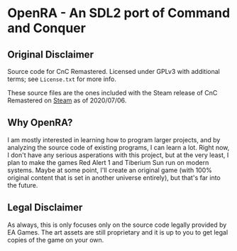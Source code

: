 # OpenRA - An SDL2 port of Command and Conquer

## Original Disclaimer
Source code for CnC Remastered. Licensed under GPLv3 with additional terms; see `License.txt` for more info.

These source files are the ones included with the Steam release of CnC Remastered on [Steam](https://store.steampowered.com/app/1213210/Command__Conquer_Remastered_Collection/) as of 2020/07/06.

## Why OpenRA?
I am mostly interested in learning how to program larger projects, and by analyzing the source code of existing programs, I can learn a lot. Right now, I don't have any serious asperations with this project, but at the very least, I plan to make the games Red Alert 1 and Tiberium Sun run on modern systems. Maybe at some point, I'll create an original game (with 100% original content that is set in another universe entirely), but that's far into the future.

## Legal Disclaimer
As always, this is only focuses only on the source code legally provided by EA Games. The art assets are still proprietary and it is up to you to get legal copies of the game on your own.
